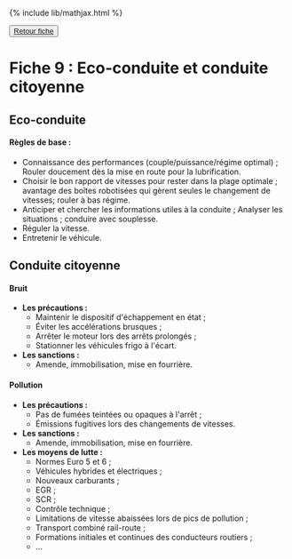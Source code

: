 {% include lib/mathjax.html %}

<button><a href="Fiche09.html">Retour fiche</a></button>

# Fiche 9 : Eco-conduite et conduite citoyenne

## Eco-conduite

#### Règles de base :

+ Connaissance des performances (couple/puissance/régime optimal) ; Rouler doucement dès la mise en route pour la lubrification.
+ Choisir le bon rapport de vitesses pour rester dans la plage optimale ; avantage des boîtes robotisées qui gèrent seules le changement de vitesses; rouler à bas régime.
+ Anticiper et chercher les informations utiles à la conduite ; Analyser les situations ; conduire avec souplesse.
+ Réguler la vitesse.
+ Entretenir le véhicule.


## Conduite citoyenne

#### Bruit

+ **Les précautions :**
	+ Maintenir le dispositif d'échappement en état ; 
	+ Éviter les accélérations brusques ;
	+ Arrêter le moteur lors des arrêts prolongés ;
	+ Stationner les véhicules frigo à l'écart.
+ **Les sanctions :**
	+ Amende, immobilisation, mise en fourrière.


#### Pollution

+ **Les précautions :**
	+ Pas de fumées teintées ou opaques à l'arrêt ;
	+ Émissions fugitives lors des changements de vitesses.
+ **Les sanctions :**
	+ Amende, immobilisation, mise en fourrière.
+ **Les moyens de lutte :**
	+ Normes Euro 5 et 6 ;
	+ Véhicules hybrides et électriques ;
	+ Nouveaux carburants ;
	+ EGR ;
	+ SCR ;
	+ Contrôle technique ;
	+ Limitations de vitesse abaissées lors de pics de pollution ;
	+ Transport combiné rail-route ;
	+ Formations initiales et continues des conducteurs routiers ;
	+ ...
